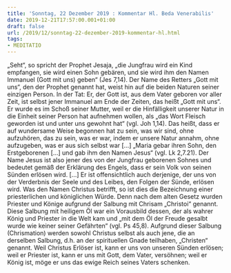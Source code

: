 ```yaml
---
title: 'Sonntag, 22 Dezember 2019 : Kommentar Hl. Beda Venerabilis'
date: 2019-12-21T17:57:00.001+01:00
draft: false
url: /2019/12/sonntag-22-dezember-2019-kommentar-hl.html
tags: 
- MEDITATIO
---
```


„Seht“, so spricht der Prophet Jesaja, „die Jungfrau wird ein Kind empfangen, sie wird einen Sohn gebären, und sie wird ihm den Namen Immanuel (Gott mit uns) geben“ (Jes 7,14). Der Name des Retters „Gott mit uns“, den der Prophet genannt hat, weist hin auf die beiden Naturen seiner einzigen Person. In der Tat: Er, der Gott ist, aus dem Vater geboren vor aller Zeit, ist selbst jener Immanuel am Ende der Zeiten, das heißt „Gott mit uns“. Er wurde es im Schoß seiner Mutter, weil er die Hinfälligkeit unserer Natur in die Einheit seiner Person hat aufnehmen wollen, als „das Wort Fleisch geworden ist und unter uns gewohnt hat“ (vgl. Joh 1,14). Das heißt, dass er auf wundersame Weise begonnen hat zu sein, was wir sind, ohne aufzuhören, das zu sein, was er war, indem er unsere Natur annahm, ohne aufzugeben, was er aus sich selbst war \[…\] „Maria gebar ihren Sohn, den Erstgeborenen \[…\] und gab ihm den Namen Jesus“ (vgl. Lk 2,7.21). Der Name Jesus ist also jener des von der Jungfrau geborenen Sohnes und bedeutet gemäß der Erklärung des Engels, dass er sein Volk von seinen Sünden erlösen wird. \[...\] Er ist offensichtlich auch derjenige, der uns von der Verderbnis der Seele und des Leibes, den Folgen der Sünde, erlösen wird. Was den Namen Christus betrifft, so ist dies die Bezeichnung einer priesterlichen und königlichen Würde. Denn nach dem alten Gesetz wurden Priester und Könige aufgrund der Salbung mit Chrisam „Christoi“ genannt. Diese Salbung mit heiligem Öl war ein Vorausbild dessen, der als wahrer König und Priester in die Welt kam und „mit dem Öl der Freude gesalbt wurde wie keiner seiner Gefährten“ (vgl. Ps 45,8). Aufgrund dieser Salbung (Chrismation) werden sowohl Christus selbst als auch jene, die an derselben Salbung, d.h. an der spirituellen Gnade teilhaben, „Christen“ genannt. Weil Christus Erlöser ist, kann er uns von unseren Sünden erlösen; weil er Priester ist, kann er uns mit Gott, dem Vater, versöhnen; weil er König ist, möge er uns das ewige Reich seines Vaters schenken.